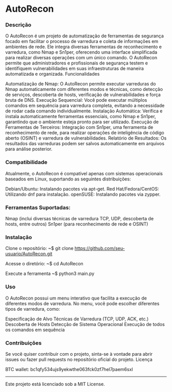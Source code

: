 # AutoRecon

### Descrição

O AutoRecon é um projeto de automatização de ferramentas de segurança focado em facilitar o processo de varredura e coleta de informações em ambientes de rede. Ele integra diversas ferramentas de reconhecimento e varredura, como Nmap e Sn1per, oferecendo uma interface simplificada para realizar diversas operações com um único comando. O AutoRecon permite que administradores e profissionais de segurança testem e identifiquem vulnerabilidades em suas infraestruturas de maneira automatizada e organizada.
Funcionalidades

Automatização de Nmap: O AutoRecon permite executar varreduras do Nmap automaticamente com diferentes modos e técnicas, como detecção de serviços, descoberta de hosts, verificação de vulnerabilidades e força bruta de DNS.
Execução Sequencial: Você pode executar múltiplos comandos em sequência para varredura completa, evitando a necessidade de rodar cada comando individualmente.
Instalação Automática: Verifica e instala automaticamente ferramentas essenciais, como Nmap e Sn1per, garantindo que o ambiente esteja pronto para ser utilizado.
Execução de Ferramentas de Terceiros: Integração com Sn1per, uma ferramenta de reconhecimento de rede, para realizar operações de inteligência de código aberto (OSINT) e varredura de vulnerabilidades.
Relatório de Resultados: Os resultados das varreduras podem ser salvos automaticamente em arquivos para análise posterior.

### Compatibilidade

Atualmente, o AutoRecon é compatível apenas com sistemas operacionais baseados em Linux, suportando as seguintes distribuições:

Debian/Ubuntu: Instalando pacotes via apt-get.
Red Hat/Fedora/CentOS: Utilizando dnf para instalação.
openSUSE: Instalando pacotes via zypper.

### Ferramentas Suportadas:

Nmap (inclui diversas técnicas de varredura TCP, UDP, descoberta de hosts, entre outros)
Sn1per (para reconhecimento de rede e OSINT)

### Instalação

Clone o repositório:
    ~$ git clone https://github.com/seu-usuario/AutoRecon.git

Acesse o diretório:
    ~$ cd AutoRecon

Execute a ferramenta
    ~$ python3 main.py

### Uso

O AutoRecon possui um menu interativo que facilita a execução de diferentes modos de varredura.
No menu, você pode escolher diferentes tipos de varredura, como:

Especificação de Alvo
Técnicas de Varredura (TCP, UDP, ACK, etc.)
Descoberta de Hosts
Detecção de Sistema Operacional
Execução de todos os comandos em sequência

### Contribuições

Se você quiser contribuir com o projeto, sinta-se à vontade para abrir issues ou fazer pull requests no repositório oficial do projeto.
Licença

BTC wallet: bc1qfy534ujs9yekwthe063fck0zf7hel7paem6sxl

______________________________________________
Este projeto está licenciado sob a MIT License.
